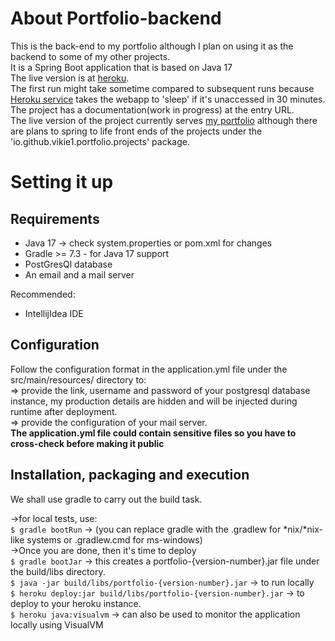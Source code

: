 # About Portfolio-backend
This is the back-end to my portfolio although I plan on using it as the backend to some of my other projects. <br>
It is a Spring Boot application that is based on Java 17 <br>
The live version is at <a href="https://pbvictor.herokuapp.com/">heroku</a>.<br>
The first run might take sometime compared to subsequent runs because <a href="https://www.heroku.com/">Heroku service</a> takes the webapp to 'sleep' if it's unaccessed in 30 minutes.<br>
The project has a documentation(work in progress) at the entry URL.<br>
The live version of the project currently serves <a href="https://victormwangi.netlify.app/">my portfolio</a> although there are plans to spring to life front ends of the projects under the 'io.github.vikie1.portfolio.projects' package.

# Setting it up
## Requirements
<ul>
<li>Java 17 -> check system.properties or pom.xml for changes</li>
<li>Gradle >= 7.3 - for Java 17 support</li>
<li>PostGresQl database</li>
<li>An email and a mail server</li>
</ul>

Recommended:
<ul>
<li>IntellijIdea IDE</li>
</ul>

## Configuration
Follow the configuration format in the application.yml file under the src/main/resources/ directory to:<br>
=> provide the link, username and password of your postgresql database instance, my production details are hidden and will be injected during runtime after deployment.<br>
=> provide the configuration of your mail server. <br>
<strong>The application.yml file could contain sensitive files so you have to cross-check before making it public</strong>

## Installation, packaging and execution
We shall use gradle to carry out the build task.

->for local tests, use: <br>
`$ gradle bootRun` -> (you can replace gradle with the .gradlew for *nix/*nix-like systems or .gradlew.cmd for ms-windows)<br>
->Once you are done, then it's time to deploy<br>
`$ gradle bootJar` -> this creates a portfolio-{version-number}.jar file under the build/libs directory.<br>
`$ java -jar build/libs/portfolio-{version-number}.jar` -> to run locally<br>
`$ heroku deploy:jar build/libs/portfolio-{version-number}.jar` -> to deploy to your heroku instance.<br>
`$ heroku java:visualvm` -> can also be used to monitor the application locally using VisualVM
